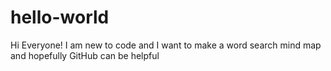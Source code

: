 # hello-world

Hi Everyone! 
I am new to code and I want to make a word search mind map and hopefully GitHub can be helpful
